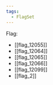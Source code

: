 ```yaml
---
tags:
  - FlagSet
---
```

Flag:
- [[flag_12055]]
- [[flag_12064]]
- [[flag_12065]]
- [[flag_12066]]
- [[flag_12099]]
- [[flag_2]]
